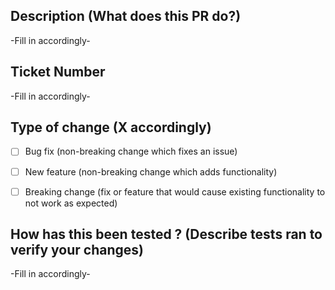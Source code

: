 ## Description (What does this PR do?)
-Fill in accordingly-

## Ticket Number 
-Fill in accordingly-



## Type of change (X accordingly)
- [ ] Bug fix (non-breaking change which fixes an issue)
- [ ] New feature (non-breaking change which adds functionality)
- [ ] Breaking change (fix or feature that would cause existing functionality to not work as expected)


## How has this been tested ? (Describe tests ran to verify your changes)
-Fill in accordingly-


